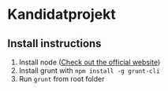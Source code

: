 # Kandidatprojekt

## Install instructions

1. Install node ([Check out the official website](https://www.nodejs.org))
2. Install grunt with `npm install -g grunt-cli`
3. Run `grunt` from root folder
